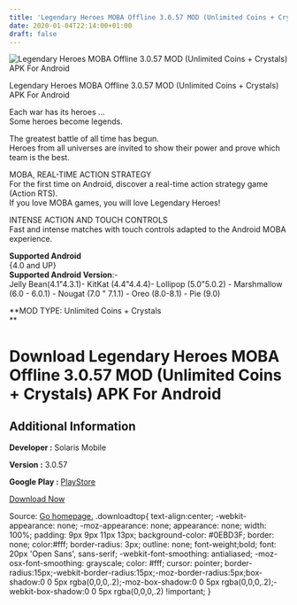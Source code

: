 ```yaml
---
title: 'Legendary Heroes MOBA Offline 3.0.57 MOD (Unlimited Coins + Crystals) APK For Android'
date: 2020-01-04T22:14:00+01:00
draft: false
---
```


![Legendary Heroes MOBA Offline 3.0.57 MOD (Unlimited Coins + Crystals) APK For Android](https://i0.wp.com/apkhome.net/wp-content/uploads/2020/01/Legendary-Heroes-MOBA-Offline-3.0.57-MOD-Unlimited-Coins-Crystals.png "Legendary Heroes MOBA Offline 3.0.57 MOD (Unlimited Coins + Crystals) APK For Android")

  

Legendary Heroes MOBA Offline 3.0.57 MOD (Unlimited Coins + Crystals) APK For Android

Each war has its heroes ...  
Some heroes become legends.

The greatest battle of all time has begun.  
Heroes from all universes are invited to show their power and prove which team is the best.

MOBA, REAL-TIME ACTION STRATEGY  
For the first time on Android, discover a real-time action strategy game (Action RTS).  
If you love MOBA games, you will love Legendary Heroes!

INTENSE ACTION AND TOUCH CONTROLS  
Fast and intense matches with touch controls adapted to the Android MOBA experience.

**Supported Android**  
{4.0 and UP}  
**Supported Android Version**:-  
Jelly Bean(4.1"4.3.1)- KitKat (4.4"4.4.4)- Lollipop (5.0"5.0.2) - Marshmallow (6.0 - 6.0.1) - Nougat (7.0 " 7.1.1) - Oreo (8.0-8.1) - Pie (9.0)

**MOD TYPE: Unlimited Coins + Crystals  
**

Download Legendary Heroes MOBA Offline 3.0.57 MOD (Unlimited Coins + Crystals) APK For Android
==============================================================================================

Additional Information
----------------------

**Developer :** Solaris Mobile

**Version :** 3.0.57

**Google Play :** [PlayStore](https://play.google.com/store/apps/details?id=im.maya.legendaryheroes)

  

[Download Now](https://store4app.co/post/legendary-heroes-moba-offline-3-0-57-mod-unlimited-coins-crystals-apk-for-android_1578162665)

  
Source: [Go homepage.](https://store4app.co/post/legendary-heroes-moba-offline-3-0-57-mod-unlimited-coins-crystals-apk-for-android_1578162665) .downloadtop{ text-align:center; -webkit-appearance: none; -moz-appearance: none; appearance: none; width: 100%; padding: 9px 9px 11px 13px; background-color: #0EBD3F; border: none; color:#fff; border-radius: 3px; outline: none; font-weight;bold; font: 20px 'Open Sans', sans-serif; -webkit-font-smoothing: antialiased; -moz-osx-font-smoothing: grayscale; color: #fff; cursor: pointer; border-radius:15px;-webkit-border-radius:15px;-moz-border-radius:5px;box-shadow:0 0 5px rgba(0,0,0,.2);-moz-box-shadow:0 0 5px rgba(0,0,0,.2);-webkit-box-shadow:0 0 5px rgba(0,0,0,.2) !important; }